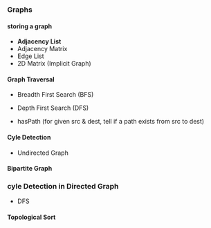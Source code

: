 ### Graphs

#### storing a graph
- **Adjacency List**
- Adjacency Matrix
- Edge List
- 2D Matrix (Implicit Graph)

#### Graph Traversal
- Breadth First Search (BFS)
- Depth First Search (DFS)

- hasPath (for given  src & dest, tell if a path exists from src to dest)

#### Cyle Detection
- Undirected Graph

#### Bipartite Graph

### cyle Detection in Directed Graph
- DFS

#### Topological Sort

